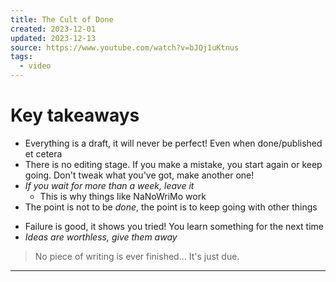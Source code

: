 ```yaml
---
title: The Cult of Done
created: 2023-12-01
updated: 2023-12-13
source: https://www.youtube.com/watch?v=bJQj1uKtnus
tags:
  - video
---
```

# Key takeaways
* Everything is a draft, it will never be perfect! Even when done/published et cetera
* There is no editing stage. If you make a mistake, you start again or keep going. Don't tweak what you've got, make another one!
* _If you wait for more than a week, leave it_
	* This is why things like NaNoWriMo work
* The point is not to be _done_, the point is to keep going with other things
- Failure is good, it shows you tried! You learn something for the next time
- *Ideas are worthless, give them away*

> No piece of writing is ever finished... It's just due.

---